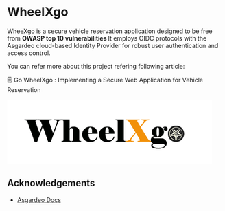 
#  WheelXgo

WheeXgo is a secure vehicle reservation application designed to be free from <strong>OWASP top 10 vulnerabilities </strong> It employs OIDC protocols with the Asgardeo cloud-based Identity Provider for robust user authentication and access control.

You can refer more about this project refering following article:

🗒 Go WheelXgo : Implementing a Secure Web Application for Vehicle Reservation


![Logo](https://raw.githubusercontent.com/ishinihettiarachchi/WheelXgo/master/src/main/webapp/Images/logo.png)


## Acknowledgements

 - [Asgardeo Docs](https://wso2.com/asgardeo/docs/guides/authentication/oidc/)
 
